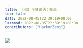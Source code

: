 ```yaml
---
title: 【N3】关联词语：交流
toc: false
date: 2022-08-05T22:39:19+08:00
lastmod: 2022-08-05T22:39:19+08:00
contributors: ["HarborZeng"]
---
```


![](https://tellyouwhat-static-1251995834.cos.ap-chongqing.myqcloud.com/images/image-20220626105753672.png)


